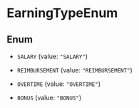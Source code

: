 

# EarningTypeEnum

## Enum


* `SALARY` (value: `"SALARY"`)

* `REIMBURSEMENT` (value: `"REIMBURSEMENT"`)

* `OVERTIME` (value: `"OVERTIME"`)

* `BONUS` (value: `"BONUS"`)



